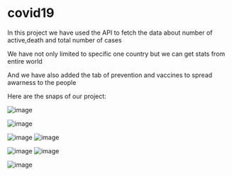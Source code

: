 # covid19

In this project we have used the API to fetch the data about number of active,death and total number of cases

We have not only limited to specific one country but we can get stats from entire world

And we have also added the tab of prevention and vaccines to spread awarness to the people


Here are the snaps of our project:

![image](https://user-images.githubusercontent.com/91750738/197686781-901efebb-6add-4177-b972-62e06586684d.png)


![image](https://user-images.githubusercontent.com/91750738/197686857-29b321cd-6174-422e-a50d-0d94891f4363.png)

![image](https://user-images.githubusercontent.com/91750738/197686896-8adc9582-979e-4566-b9ba-74bd9341c784.png)
![image](https://user-images.githubusercontent.com/91750738/197686907-500df15c-c715-4edf-8992-b76f52f8eb4f.png)

![image](https://user-images.githubusercontent.com/91750738/197686931-66a6e271-c7f8-4c33-a00d-913dcc5e9107.png)
![image](https://user-images.githubusercontent.com/91750738/197686939-4930a178-15ee-406a-bf6c-2d5507cc914a.png)
 
![image](https://user-images.githubusercontent.com/91750738/197686963-7b3599fe-13ad-4bbe-a6a2-e5e2a014e7f8.png)



